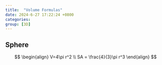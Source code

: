 ```yaml
---
title:  "Volume Formulas"
date: 2024-6-27 17:22:24 +0800
categories: 
group: [3D]
---
```


## Sphere

$$
\begin{align}
V=4\pi r^2 \\
SA = \frac{4}{3}\pi r^3 
\end{align}
$$

